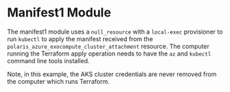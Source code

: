 # Manifest1 Module
The manifest1 module uses a `null_resource` with a `local-exec` provisioner to
run `kubectl` to apply the manifest received from the 
`polaris_azure_exocompute_cluster_attachment` resource. The computer running the
Terraform apply operation needs to have the `az` and `kubectl` command line
tools installed.

Note, in this example, the AKS cluster credentials are never removed from the
computer which runs Terraform.
